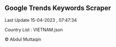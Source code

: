 

## Google Trends Keywords Scraper 
 
Last Update 15-04-2023 , 07:47:34

Country List :
VIETNAM.json



© Abdul Muttaqin 
